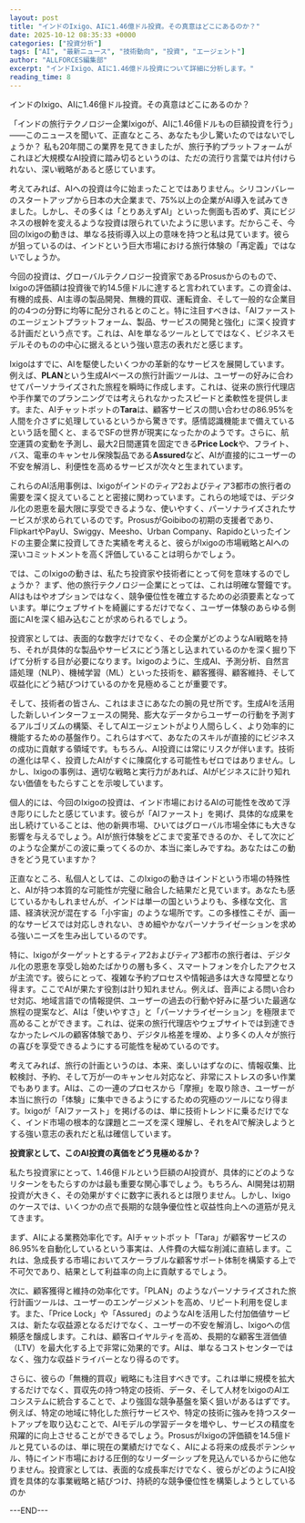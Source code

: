 ```yaml
---
layout: post
title: "インドのIxigo、AIに1.46億ドル投資。その真意はどこにあるのか？"
date: 2025-10-12 08:35:33 +0000
categories: ["投資分析"]
tags: ["AI", "最新ニュース", "技術動向", "投資", "エージェント"]
author: "ALLFORCES編集部"
excerpt: "インドIxigo、AIに1.46億ドル投資について詳細に分析します。"
reading_time: 8
---
```


インドのIxigo、AIに1.46億ドル投資。その真意はどこにあるのか？

「インドの旅行テクノロジー企業Ixigoが、AIに1.46億ドルもの巨額投資を行う」――このニュースを聞いて、正直なところ、あなたも少し驚いたのではないでしょうか？ 私も20年間この業界を見てきましたが、旅行予約プラットフォームがこれほど大規模なAI投資に踏み切るというのは、ただの流行り言葉では片付けられない、深い戦略があると感じています。

考えてみれば、AIへの投資は今に始まったことではありません。シリコンバレーのスタートアップから日本の大企業まで、75%以上の企業がAI導入を試みてきました。しかし、その多くは「とりあえずAI」といった側面も否めず、真にビジネスの根幹を変えるような投資は限られていたように思います。だからこそ、今回のIxigoの動きは、単なる技術導入以上の意味を持つと私は見ています。彼らが狙っているのは、インドという巨大市場における旅行体験の「再定義」ではないでしょうか。

今回の投資は、グローバルテクノロジー投資家であるProsusからのもので、Ixigoの評価額は投資後で約14.5億ドルに達すると言われています。この資金は、有機的成長、AI主導の製品開発、無機的買収、運転資金、そして一般的な企業目的の4つの分野に均等に配分されるとのこと。特に注目すべきは、「AIファーストのエージェントプラットフォーム、製品、サービスの開発と強化」に深く投資する計画だという点です。これは、AIを単なるツールとしてではなく、ビジネスモデルそのものの中心に据えるという強い意志の表れだと感じます。

Ixigoはすでに、AIを駆使したいくつかの革新的なサービスを展開しています。例えば、**PLAN**という生成AIベースの旅行計画ツールは、ユーザーの好みに合わせてパーソナライズされた旅程を瞬時に作成します。これは、従来の旅行代理店や手作業でのプランニングでは考えられなかったスピードと柔軟性を提供します。また、AIチャットボットの**Tara**は、顧客サービスの問い合わせの86.95%を人間を介さずに処理しているというから驚きです。感情認識機能まで備えているという話を聞くと、まるでSFの世界が現実になったかのようです。さらに、航空運賃の変動を予測し、最大2日間運賃を固定できる**Price Lock**や、フライト、バス、電車のキャンセル保険製品である**Assured**など、AIが直接的にユーザーの不安を解消し、利便性を高めるサービスが次々と生まれています。

これらのAI活用事例は、Ixigoがインドのティア2およびティア3都市の旅行者の需要を深く捉えていることと密接に関わっています。これらの地域では、デジタル化の恩恵を最大限に享受できるような、使いやすく、パーソナライズされたサービスが求められているのです。ProsusがGoibiboの初期の支援者であり、FlipkartやPayU、Swiggy、Meesho、Urban Company、Rapidoといったインドの主要企業に投資してきた実績を考えると、彼らがIxigoの市場戦略とAIへの深いコミットメントを高く評価していることは明らかでしょう。

では、このIxigoの動きは、私たち投資家や技術者にとって何を意味するのでしょうか？ まず、他の旅行テクノロジー企業にとっては、これは明確な警鐘です。AIはもはやオプションではなく、競争優位性を確立するための必須要素となっています。単にウェブサイトを綺麗にするだけでなく、ユーザー体験のあらゆる側面にAIを深く組み込むことが求められるでしょう。

投資家としては、表面的な数字だけでなく、その企業がどのようなAI戦略を持ち、それが具体的な製品やサービスにどう落とし込まれているのかを深く掘り下げて分析する目が必要になります。Ixigoのように、生成AI、予測分析、自然言語処理（NLP）、機械学習（ML）といった技術を、顧客獲得、顧客維持、そして収益化にどう結びつけているのかを見極めることが重要です。

そして、技術者の皆さん、これはまさにあなたの腕の見せ所です。生成AIを活用した新しいインターフェースの開発、膨大なデータからユーザーの行動を予測するアルゴリズムの構築、そしてAIエージェントがより人間らしく、より効率的に機能するための基盤作り。これらはすべて、あなたのスキルが直接的にビジネスの成功に貢献する領域です。もちろん、AI投資には常にリスクが伴います。技術の進化は早く、投資したAIがすぐに陳腐化する可能性もゼロではありません。しかし、Ixigoの事例は、適切な戦略と実行力があれば、AIがビジネスに計り知れない価値をもたらすことを示唆しています。

個人的には、今回のIxigoの投資は、インド市場におけるAIの可能性を改めて浮き彫りにしたと感じています。彼らが「AIファースト」を掲げ、具体的な成果を出し続けていることは、他の新興市場、ひいてはグローバル市場全体にも大きな影響を与えるでしょう。AIが旅行体験をどこまで変革できるのか、そして次にどのような企業がこの波に乗ってくるのか、本当に楽しみですね。あなたはこの動きをどう見ていますか？

正直なところ、私個人としては、このIxigoの動きはインドという市場の特殊性と、AIが持つ本質的な可能性が完璧に融合した結果だと見ています。あなたも感じているかもしれませんが、インドは単一の国というよりも、多様な文化、言語、経済状況が混在する「小宇宙」のような場所です。この多様性こそが、画一的なサービスでは対応しきれない、きめ細やかなパーソナライゼーションを求める強いニーズを生み出しているのです。

特に、Ixigoがターゲットとするティア2およびティア3都市の旅行者は、デジタル化の恩恵を享受し始めたばかりの層も多く、スマートフォンを介したアクセスが主流です。彼らにとって、複雑な予約プロセスや情報過多は大きな障壁となり得ます。ここでAIが果たす役割は計り知れません。例えば、音声による問い合わせ対応、地域言語での情報提供、ユーザーの過去の行動や好みに基づいた最適な旅程の提案など、AIは「使いやすさ」と「パーソナライゼーション」を極限まで高めることができます。これは、従来の旅行代理店やウェブサイトでは到達できなかったレベルの顧客体験であり、デジタル格差を埋め、より多くの人々が旅行の喜びを享受できるようにする可能性を秘めているのです。

考えてみれば、旅行の計画というのは、本来、楽しいはずなのに、情報収集、比較検討、予約、そして万が一のキャンセル対応など、非常にストレスの多い作業でもあります。AIは、この一連のプロセスから「摩擦」を取り除き、ユーザーが本当に旅行の「体験」に集中できるようにするための究極のツールになり得ます。Ixigoが「AIファースト」を掲げるのは、単に技術トレンドに乗るだけでなく、インド市場の根本的な課題とニーズを深く理解し、それをAIで解決しようとする強い意志の表れだと私は確信しています。

**投資家として、このAI投資の真価をどう見極めるか？**

私たち投資家にとって、1.46億ドルという巨額のAI投資が、具体的にどのようなリターンをもたらすのかは最も重要な関心事でしょう。もちろん、AI開発は初期投資が大きく、その効果がすぐに数字に表れるとは限りません。しかし、Ixigoのケースでは、いくつかの点で長期的な競争優位性と収益性向上への道筋が見えてきます。

まず、AIによる業務効率化です。AIチャットボット「Tara」が顧客サービスの86.95%を自動化しているという事実は、人件費の大幅な削減に直結します。これは、急成長する市場においてスケーラブルな顧客サポート体制を構築する上で不可欠であり、結果として利益率の向上に貢献するでしょう。

次に、顧客獲得と維持の効率化です。「PLAN」のようなパーソナライズされた旅行計画ツールは、ユーザーのエンゲージメントを高め、リピート利用を促します。また、「Price Lock」や「Assured」のようなAIを活用した付加価値サービスは、新たな収益源となるだけでなく、ユーザーの不安を解消し、Ixigoへの信頼感を醸成します。これは、顧客ロイヤルティを高め、長期的な顧客生涯価値（LTV）を最大化する上で非常に効果的です。AIは、単なるコストセンターではなく、強力な収益ドライバーとなり得るのです。

さらに、彼らの「無機的買収」戦略にも注目すべきです。これは単に規模を拡大するだけでなく、買収先の持つ特定の技術、データ、そして人材をIxigoのAIエコシステムに統合することで、より強固な競争基盤を築く狙いがあるはずです。例えば、特定の地域に特化した旅行サービスや、特定の技術に強みを持つスタートアップを取り込むことで、AIモデルの学習データを増やし、サービスの精度を飛躍的に向上させることができるでしょう。ProsusがIxigoの評価額を14.5億ドルと見ているのは、単に現在の業績だけでなく、AIによる将来の成長ポテンシャル、特にインド市場における圧倒的なリーダーシップを見込んでいるからに他なりません。投資家としては、表面的な成長率だけでなく、彼らがどのようにAI投資を具体的な事業戦略と結びつけ、持続的な競争優位性を構築しようとしているのか

---END---